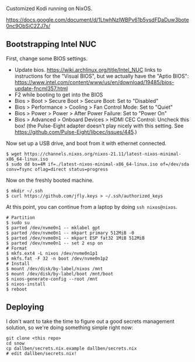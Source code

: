Customized Kodi running on NixOS.

https://docs.google.com/document/d/1LtwhNzlWBPv61b5ysdFDaDuw3bote0nc9ObSiC2ZJ7s/

## Bootstrapping Intel NUC ##

First, change some BIOS settings.

- Update bios. https://wiki.archlinux.org/title/Intel_NUC links to
  instructions for the "Visual BIOS", but we actually have the "Aptio
  BIOS":
  https://www.intel.com/content/www/us/en/download/19485/bios-update-fncml357.html
- F2 while booting to get into the BIOS
- Bios > Boot > Secure Boot > Secure Boot: Set to "Disabled"
- Bios > Performance > Cooling > Fan Control Mode: Set to "Quiet"
- Bios > Power > Power > After Power Failure: Set to "Power On"
- Bios > Advanced > Onboard Devices > HDMI CEC Control: Uncheck this box!
  (the Pulse-Eight adapter doesn't play nicely with this setting. See
  https://github.com/Pulse-Eight/libcec/issues/445.)

Now set up a USB drive, and boot from it with ethernet connected.

    $ wget https://channels.nixos.org/nixos-21.11/latest-nixos-minimal-x86_64-linux.iso
    $ sudo dd bs=4M if=./latest-nixos-minimal-x86_64-linux.iso of=/dev/sda conv=fsync oflag=direct status=progress

Now on the freshly booted machine.

    $ mkdir ~/.ssh
    $ curl https://github.com/jfly.keys > ~/.ssh/authorized_keys

At this point, you can continue from a laptop by doing `ssh nixos@nixos`.

    # Partition
    $ sudo su
    $ parted /dev/nvme0n1 -- mklabel gpt
    $ parted /dev/nvme0n1 -- mkpart primary 512MiB -0
    $ parted /dev/nvme0n1 -- mkpart ESP fat32 1MiB 512MiB
    $ parted /dev/nvme0n1 -- set 2 esp on
    # Format
    $ mkfs.ext4 -L nixos /dev/nvme0n1p1
    $ mkfs.fat -F 32 -n boot /dev/nvme0n1p2
    # Install
    $ mount /dev/disk/by-label/nixos /mnt
    $ mount /dev/disk/by-label/boot /mnt/boot
    $ nixos-generate-config --root /mnt
    $ nixos-install
    $ reboot

## Deploying ##

I don't want to take the time to figure out a good secrets management solution,
so we're doing something simple right now:

    git clone <this repo>
    cd snow
    cp dallben/secrets.nix.example dallben/secrets.nix
    # edit dallben/secrets.nix!
